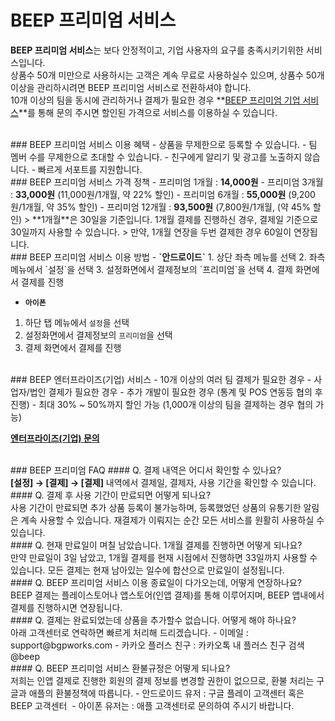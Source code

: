 # BEEP 프리미엄 서비스

**BEEP 프리미엄 서비스**는 보다 안정적이고, 기업 사용자의 요구를 충족시키기위한 서비스입니다.<br/>
상품수 50개 미만으로 사용하시는 고객은 계속 무료로 사용하실수 있으며, 상품수 50개 이상을 관리하시려면 BEEP 프리미엄 서비스로 전환하셔야 합니다.<br/>
10개 이상의 팀을 동시에 관리하거나 결제가 필요한 경우 **[BEEP 프리미엄 기업 서비스](https://docs.google.com/forms/d/1DOHecO-1xbndQIck90HuNhBJoJuh9Ez0pALEgWLZU7Q)**를 통해 문의 주시면 할인된 가격으로 서비스를 이용하실 수 있습니다.

<br/>
### BEEP 프리미엄 서비스 이용 혜택
 - 상품을 무제한으로 등록할 수 있습니다.
 - 팀 멤버 수를 무제한으로 초대할 수 있습니다.
 - 친구에게 알리기 및 광고를 노출하지 않습니다.
 - 빠르게 서포트를 지원합니다.

<br/>
### BEEP 프리미엄 서비스 가격 정책
 -  프리미엄 1개월 : <b>14,000원</b>
 -  프리미엄 3개월 : <b>33,000원</b> (11,000원/1개월, 약 22% 할인)
 -  프리미엄 6개월 : <b>55,000원</b> (9,200원/1개월, 약 35% 할인)
 -  프리미엄 12개월 : <b>93,500원</b> (7,800원/1개월, (약 45% 할인)
 > **1개월**은 30일을 기준입니다. 1개월 결제를 진행하신 경우, 결제일 기준으로 30일까지 사용할 수 있습니다.
 > 만약, 1개월 연장을 두번 결제한 경우 60일이 연장됩니다.

<br/>
### BEEP 프리미엄 서비스 이용 방법
 - <b>`안드로이드`</b>
  1. 상단 좌측 메뉴를 선택
  2. 좌측 메뉴에서 `설정`을 선택
  3. 설정화면에서 결제정보의 `프리미엄`을 선택
  4. 결제 화면에서 결제를 진행

 - <b>`아이폰`</b>
  1. 하단 탭 메뉴에서 `설정`을 선택
  2. 설정화면에서 결제정보의 `프리미엄`을 선택
  3. 결제 화면에서 결제를 진행

<br/>
### BEEP 엔터프라이즈(기업) 서비스
 - 10개 이상의 여러 팀 결제가 필요한 경우
 - 사업자/법인 결제가 필요한 경우
 - 추가 개발이 필요한 경우 (통계 및 POS 연동등 협의 후 진행)
 - 최대 30% ~ 50%까지 할인 가능 (1,000개 이상의 팀을 결제하는 경우 협의 가능)

 **[엔터프라이즈(기업) 문의](https://docs.google.com/forms/d/1DOHecO-1xbndQIck90HuNhBJoJuh9Ez0pALEgWLZU7Q)**

<br/>
### BEEP 프리미엄 FAQ
#### Q. 결제 내역은 어디서 확인할 수 있나요?<br/>
<b>[설정] → [결제] → [결제]</b> 내역에서 결제일, 결제자, 사용 기간을 확인할 수 있습니다.

<br/>
#### Q. 결제 후 사용 기간이 만료되면 어떻게 되나요?<br/>
사용 기간이 만료되면 추가 상품 등록이 불가능하며, 등록했었던 상품의 유통기한 알림은 계속 사용할 수 있습니다. 재결제가 이뤄지는 순간 모든 서비스를 원활히 사용하실 수 있습니다.

<br/>
#### Q. 현재 만료일이 며칠 남았습니다. 1개월 결제를 진행하면 어떻게 되나요?<br/>
만약 만료일이 3일 남았고, 1개월 결제를 현재 시점에서 진행하면 33일까지 사용할 수 있습니다. 모든 결제는 현재 남아있는 일수에 합산으로 만료일이 설정됩니다.

<br/>
#### Q. BEEP 프리미엄 서비스 이용 종료일이 다가오는데, 어떻게 연장하나요?<br/>
BEEP 결제는 플레이스토어나 앱스토어(인앱 결제)를 통해 이루어지며, BEEP 앱내에서 결제를 진행하시면 연장됩니다.

<br/>
#### Q. 결제는 완료되었는데 상품을 추가할수 없습니다. 어떻게 해야 하나요?<br/>
아래 고객센터로 연락하면 빠르게 처리해 드리겠습니다.
 - 이메일 : support@bgpworks.com
 - 카카오 플러스 친구 : 카카오톡 내 플러스 친구 검색 @beep
 
<br/>
#### Q. BEEP 프리미엄 서비스 환불규정은 어떻게 되나요?<br/>
저희는 인앱 결제로 진행한 회원의 결제 정보를 변경할 권한이 없으므로, 환불 처리는 구글과 애플의 환불정책에 따릅니다. 
 - 안드로이드 유저 : 구글 플레이 고객센터 혹은 BEEP 고객센터 
 - 아이폰 유저는 : 애플 고객센터로 문의하여 주시기 바랍니다.






